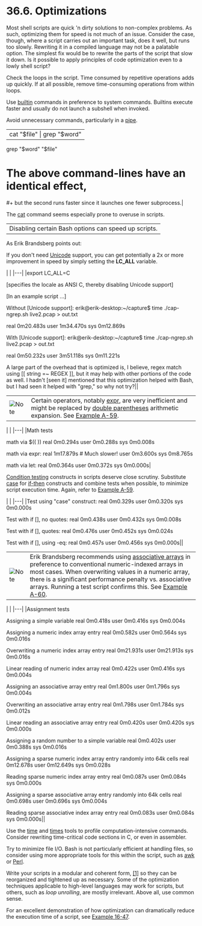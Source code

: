 # 36.6. Optimizations

Most shell scripts are quick 'n dirty solutions to non-complex problems. As such, optimizing them for speed is not much of an issue. Consider the case, though, where a script carries out an important task, does it well, but runs too slowly. Rewriting it in a compiled language may not be a palatable option. The simplest fix would be to rewrite the parts of the script that slow it down. Is it possible to apply principles of code optimization even to a lowly shell script?

Check the loops in the script. Time consumed by repetitive operations adds up quickly. If at all possible, remove time-consuming operations from within loops.

Use [builtin](internal.html#BUILTINREF) commands in preference to system commands. Builtins execute faster and usually do not launch a subshell when invoked.

Avoid unnecessary commands, particularly in a [pipe](special-chars.html#PIPEREF).

|   |
|---|
|cat "$file" \| grep "$word"

grep "$word" "$file"

#  The above command-lines have an identical effect,
#+ but the second runs faster since it launches one fewer subprocess.|

The [cat](basic.html#CATREF) command seems especially prone to overuse in scripts.

|   |
|---|
|Disabling certain Bash options can speed up scripts.

As Erik Brandsberg points out:

If you don't need [Unicode](bashver4.html#UNICODEREF) support, you can get potentially a 2x or more improvement in speed by simply setting the **LC_ALL** variable.

\|   \|
\|---\|
\|export LC_ALL=C

   [specifies the locale as ANSI C,
   thereby disabling Unicode support]

[In an example script ...]

Without [Unicode support]:
erik@erik-desktop:~/capture$ time ./cap-ngrep.sh
live2.pcap > out.txt

  real        0m20.483s
  user        1m34.470s
  sys         0m12.869s

With [Unicode support]:
erik@erik-desktop:~/capture$ time ./cap-ngrep.sh
live2.pcap > out.txt

  real        0m50.232s
  user        3m51.118s
  sys         0m11.221s

A large part of the overhead that is optimized is, I believe,
regex match using [[ string =~ REGEX ]],
but it may help with other portions of the code as well.
I hadn't [seen it] mentioned that this optimization helped
with Bash, but I had seen it helped with "grep,"
so why not try?\||

|   |   |
|---|---|
|![Note](../images/note.gif)|Certain operators, notably [expr](moreadv.html#EXPRREF), are very inefficient and might be replaced by [double parentheses](dblparens.html) arithmetic expansion. See [Example A-59](contributed-scripts.html#TESTEXECTIME).

\|   \|
\|---\|
\|Math tests

math via $(( ))
real          0m0.294s
user          0m0.288s
sys           0m0.008s

math via expr:
real          1m17.879s   # Much slower!
user          0m3.600s
sys           0m8.765s

math via let:
real          0m0.364s
user          0m0.372s
sys           0m0.000s\|

[Condition testing](tests.html#IFTHEN) constructs in scripts deserve close scrutiny. Substitute [case](testbranch.html#CASEESAC1) for [if-then](tests.html#IFTHEN) constructs and combine tests when possible, to minimize script execution time. Again, refer to [Example A-59](contributed-scripts.html#TESTEXECTIME).

\|   \|
\|---\|
\|Test using "case" construct:
real          0m0.329s
user          0m0.320s
sys           0m0.000s


Test with if [], no quotes:
real          0m0.438s
user          0m0.432s
sys           0m0.008s


Test with if [], quotes:
real          0m0.476s
user          0m0.452s
sys           0m0.024s


Test with if [], using -eq:
real          0m0.457s
user          0m0.456s
sys           0m0.000s\||

|   |   |
|---|---|
|![Note](../images/note.gif)|Erik Brandsberg recommends using [associative arrays](bashver4.html#ASSOCARR) in preference to conventional numeric-indexed arrays in most cases. When overwriting values in a numeric array, there is a significant performance penalty vs. associative arrays. Running a test script confirms this. See [Example A-60](contributed-scripts.html#ASSOCARRTEST).

\|   \|
\|---\|
\|Assignment tests

Assigning a simple variable
real          0m0.418s
user          0m0.416s
sys           0m0.004s

Assigning a numeric index array entry
real          0m0.582s
user          0m0.564s
sys           0m0.016s

Overwriting a numeric index array entry
real          0m21.931s
user          0m21.913s
sys           0m0.016s

Linear reading of numeric index array
real          0m0.422s
user          0m0.416s
sys           0m0.004s

Assigning an associative array entry
real          0m1.800s
user          0m1.796s
sys           0m0.004s

Overwriting an associative array entry
real          0m1.798s
user          0m1.784s
sys           0m0.012s

Linear reading an associative array entry
real          0m0.420s
user          0m0.420s
sys           0m0.000s

Assigning a random number to a simple variable
real          0m0.402s
user          0m0.388s
sys           0m0.016s

Assigning a sparse numeric index array entry randomly into 64k cells
real          0m12.678s
user          0m12.649s
sys           0m0.028s

Reading sparse numeric index array entry
real          0m0.087s
user          0m0.084s
sys           0m0.000s

Assigning a sparse associative array entry randomly into 64k cells
real          0m0.698s
user          0m0.696s
sys           0m0.004s

Reading sparse associative index array entry
real          0m0.083s
user          0m0.084s
sys           0m0.000s\||

Use the [time](timedate.html#TIMREF) and [times](x9644.html#TIMESREF) tools to profile computation-intensive commands. Consider rewriting time-critical code sections in C, or even in assembler.

Try to minimize file I/O. Bash is not particularly efficient at handling files, so consider using more appropriate tools for this within the script, such as [awk](awk.html#AWKREF) or [Perl](wrapper.html#PERLREF).

Write your scripts in a modular and coherent form, [[1]](#FTN.AEN20452) so they can be reorganized and tightened up as necessary. Some of the optimization techniques applicable to high-level languages may work for scripts, but others, such as _loop unrolling_, are mostly irrelevant. Above all, use common sense.

For an excellent demonstration of how optimization can dramatically reduce the execution time of a script, see [Example 16-47](mathc.html#MONTHLYPMT).

[^1]: This usually means liberal use of [functions](functions.html#FUNCTIONREF).

